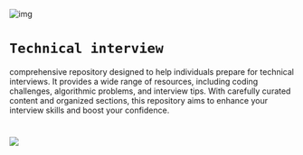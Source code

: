 ![img](https://assets.imaginablefutures.com/media/images/ALX_Logo.max-200x150.png)
# `Technical interview`
comprehensive repository designed to help individuals prepare for technical interviews. It provides a wide range of resources, including coding challenges, algorithmic problems, and interview tips. With carefully curated content and organized sections, this repository aims to enhance your interview skills and boost your confidence. 
#
![](https://contentstatic.techgig.com/photo/85900107.cms)

